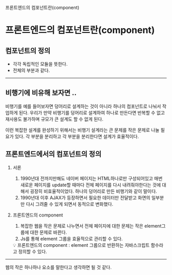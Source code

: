 프론트엔드의 컴포넌트란(component)

# 프론트엔드의 컴포넌트란(component)

## 컴포넌트의 정의

- 각각 독립적인 모듈을 뜻한다.
- 전체의 부분과 같다.

---

## 비행기에 비유해 보자면 ..

비행기를 예를 들어보자면 덩어리로 설계하는 것이 아니라 하나의 컴포넌트로 나눠서 작업하게 된다. 우리가 만약 비행기를 덩어리로 설계하여 하나로 만든다면 반복할 수 없고 재사용도 불가하며 규모가 큰 설계도 할 수 없게 된다.

이런 복잡한 설계를 완성하기 위해서는 비행기 설계라는 큰 문제를 작은 문제로 나눌 필요가 있다. 각 부분을 분리하고 각 부분을 분리한다면 설계가 효율적이다.

## 프론트엔드에서의 컴포넌트의 정의

1. 서론
   1. 1990년대 전까지만해도 네이버 페이지는 HTML하나로만 구성되어있고 매번 새로운 페이지를 update할 때마다 전체 페이지를 다시 내려줘야한다는 것에 대해서 굉장히 비효율적이었다. 하나의 덩어리로 만든 비행기와 같이 말이다.
   2. 1990년대 이후 AJAX가 등장하면서 필요한 데이터만 전달받고 화면의 일부분만 다시 그려줄 수 있게 되면서 동적으로 변화했다.
2. 프론트엔드의 component

   1. 복잡한 웹을 작은 문제로 나누면서 전체 페이지에 대한 문제는 작은 element그룹에 대한 문제로 바뀐다.
   2. Js를 통해 element 그룹을 효율적으로 관리할 수 있다.

   <aside>
   💡 프론트엔드의 component : element 그룹으로 반환하는 자바스크립트 함수라고 정의할 수 있다.

   </aside>

---

웹의 작은 하나하나 요소를 말한다고 생각하면 될 것 같다.
